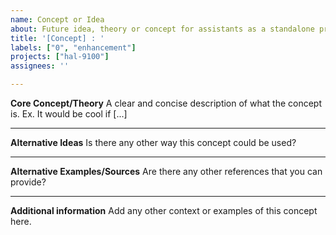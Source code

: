 ```yaml
---
name: Concept or Idea
about: Future idea, theory or concept for assistants as a standalone project or as part of an organization.
title: '[Concept] : '
labels: ["0", "enhancement"]
projects: ["hal-9100"]
assignees: ''

---
```


**Core Concept/Theory**
A clear and concise description of what the concept is. Ex. It would be cool if [...]

* * *

**Alternative Ideas**
Is there any other way this concept could be used?

* * *

**Alternative Examples/Sources**
Are there any other references that you can provide?

* * *

**Additional information**
Add any other context or examples of this concept here.